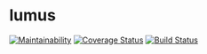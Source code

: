 # lumus 

[![Maintainability](https://api.codeclimate.com/v1/badges/06cc05d332248cc08026/maintainability)](https://codeclimate.com/github/victoralvesgomide/lumus/maintainability)
[![Coverage Status](https://coveralls.io/repos/github/victoralvesgomide/lumus_tdd/badge.svg?branch=master)](https://coveralls.io/github/victoralvesgomide/lumus_tdd?branch=master)
[![Build Status](https://travis-ci.org/victoralvesgomide/lumus_tdd.svg?branch=master)](https://travis-ci.org/victoralvesgomide/lumus_tdd)
